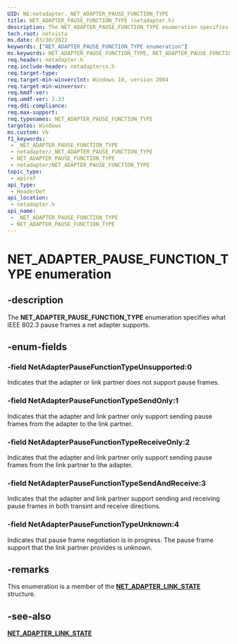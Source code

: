```yaml
---
UID: NE:netadapter._NET_ADAPTER_PAUSE_FUNCTION_TYPE
title: NET_ADAPTER_PAUSE_FUNCTION_TYPE (netadapter.h)
description: The NET_ADAPTER_PAUSE_FUNCTION_TYPE enumeration specifies what IEEE 802.3 pause frames a net adapter supports.
tech.root: netvista
ms.date: 03/30/2022
keywords: ["NET_ADAPTER_PAUSE_FUNCTION_TYPE enumeration"]
ms.keywords: NET_ADAPTER_PAUSE_FUNCTION_TYPE, NET_ADAPTER_PAUSE_FUNCTION_TYPE,
req.header: netadapter.h
req.include-header: netadaptercx.h
req.target-type: 
req.target-min-winverclnt: Windows 10, version 2004
req.target-min-winversvr: 
req.kmdf-ver: 
req.umdf-ver: 2.33 
req.ddi-compliance: 
req.max-support: 
req.typenames: NET_ADAPTER_PAUSE_FUNCTION_TYPE
targetos: Windows
ms.custom: Vb
f1_keywords:
 - _NET_ADAPTER_PAUSE_FUNCTION_TYPE
 - netadapter/_NET_ADAPTER_PAUSE_FUNCTION_TYPE
 - NET_ADAPTER_PAUSE_FUNCTION_TYPE
 - netadapter/NET_ADAPTER_PAUSE_FUNCTION_TYPE
topic_type:
 - apiref
api_type:
 - HeaderDef
api_location:
 - netadapter.h
api_name:
 - _NET_ADAPTER_PAUSE_FUNCTION_TYPE
 - NET_ADAPTER_PAUSE_FUNCTION_TYPE
---
```


# NET_ADAPTER_PAUSE_FUNCTION_TYPE enumeration


## -description

The **NET_ADAPTER_PAUSE_FUNCTION_TYPE** enumeration specifies what IEEE 802.3 pause frames a net adapter supports.

## -enum-fields

### -field NetAdapterPauseFunctionTypeUnsupported:0 

Indicates that the adapter or link partner does not support pause frames.

### -field NetAdapterPauseFunctionTypeSendOnly:1 

Indicates that the adapter and link partner only support sending pause frames from the adapter to the link partner.

### -field NetAdapterPauseFunctionTypeReceiveOnly:2 

Indicates that the adapter and link partner only support sending pause frames from the link partner to the adapter.

### -field NetAdapterPauseFunctionTypeSendAndReceive:3 

Indicates that the adapter and link partner support sending and receiving pause frames in both transint and receive directions.

### -field NetAdapterPauseFunctionTypeUnknown:4 

Indicates that pause frame negotiation is in progress. The pause frame support that the link partner provides is unknown.

## -remarks

This enumeration is a member of the [**NET_ADAPTER_LINK_STATE**](../netadapter/ns-netadapter-_net_adapter_link_state.md) structure.

## -see-also

[**NET_ADAPTER_LINK_STATE**](../netadapter/ns-netadapter-_net_adapter_link_state.md)

